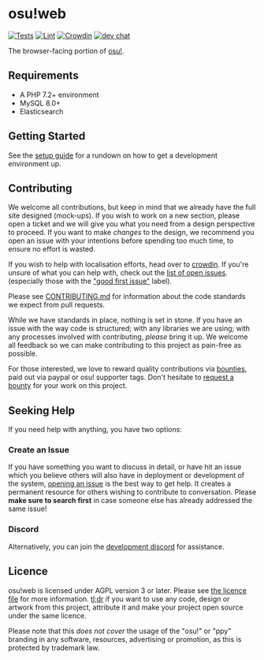 # osu!web

[![Tests](https://github.com/ppy/osu-web/actions/workflows/tests.yml/badge.svg)](https://github.com/ppy/osu-web/actions/workflows/tests.yml)
[![Lint](https://github.com/ppy/osu-web/actions/workflows/lint.yml/badge.svg)](https://github.com/ppy/osu-web/actions/workflows/lint.yml)
[![Crowdin](https://d322cqt584bo4o.cloudfront.net/osu-web/localized.svg)](https://crowdin.com/project/osu-web)
[![dev chat](https://discordapp.com/api/guilds/188630481301012481/widget.png?style=shield)](https://discord.gg/ppy)

The browser-facing portion of [osu!](https://osu.ppy.sh/home).

## Requirements

- A PHP 7.2+ environment
- MySQL 8.0+
- Elasticsearch

## Getting Started

See the [setup guide](SETUP.md) for a rundown on how to get a development environment up.

## Contributing

We welcome all contributions, but keep in mind that we already have the full site designed (mock-ups). If you wish to work on a new section, please open a ticket and we will give you what you need from a design perspective to proceed. If you want to make *changes* to the design, we recommend you open an issue with your intentions before spending too much time, to ensure no effort is wasted.

If you wish to help with localisation efforts, head over to [crowdin](https://crowdin.com/project/osu-web). If you're unsure of what you can help with, check out the [list of open issues](https://github.com/ppy/osu-web/issues). (especially those with the ["good first issue"](https://github.com/ppy/osu-web/issues?q=is%3Aissue+is%3Aopen+sort%3Aupdated-desc+label%3A%22good+first+issue%22) label).

Please see [CONTRIBUTING.md](CONTRIBUTING.md) for information about the code standards we expect from pull requests.

While we have standards in place, nothing is set in stone. If you have an issue with the way code is structured; with any libraries we are using; with any processes involved with contributing, *please* bring it up. We welcome all feedback so we can make contributing to this project as pain-free as possible.

For those interested, we love to reward quality contributions via [bounties](https://docs.google.com/spreadsheets/d/1jNXfj_S3Pb5PErA-czDdC9DUu4IgUbe1Lt8E7CYUJuE/view?&rm=minimal#gid=523803337), paid out via paypal or osu! supporter tags. Don't hesitate to [request a bounty](https://docs.google.com/forms/d/e/1FAIpQLSet_8iFAgPMG526pBZ2Kic6HSh7XPM3fE8xPcnWNkMzINDdYg/viewform) for your work on this project.

## Seeking Help

If you need help with anything, you have two options:

### Create an Issue

If you have something you want to discuss in detail, or have hit an issue which you believe others will also have in deployment or development of the system, [opening an issue](https://github.com/ppy/osu-web/issues) is the best way to get help. It creates a permanent resource for others wishing to contribute to conversation. Please **make sure to search first** in case someone else has already addressed the same issue!

### Discord

Alternatively, you can join the [development discord](https://discord.gg/ppy) for assistance.

## Licence

osu!web is licensed under AGPL version 3 or later. Please see [the licence file](LICENCE) for more information. [tl;dr](https://tldrlegal.com/license/gnu-affero-general-public-license-v3-(agpl-3.0)) if you want to use any code, design or artwork from this project, attribute it and make your project open source under the same licence.

Please note that this *does not cover* the usage of the "osu!" or "ppy" branding in any software, resources, advertising or promotion, as this is protected by trademark law.
